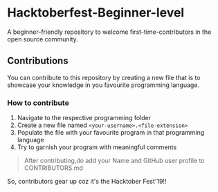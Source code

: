# Hacktoberfest-Beginner-level

A beginner-friendly repository to welcome first-time-contributors in the open source community.

## Contributions

You can contribute to this repository by creating a new file that is to showcase your knowledge in you favourite programming language.

### How to contribute

1. Navigate to the respective programming folder
2. Create a new file named `<your-username>.<file-extension>`
3. Populate the file with your favourite program in that programming language
4. Try to garnish your program with meaningful comments

> After contributing,do add your Name and GitHub user profile to CONTRIBUTORS.md

So, contributors gear up coz it's the Hacktober Fest'19!!
